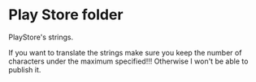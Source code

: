 # Play Store folder

PlayStore's strings.

If you want to translate the strings make sure you keep the number of characters under the maximum specified!!! Otherwise I won't be able to publish it.